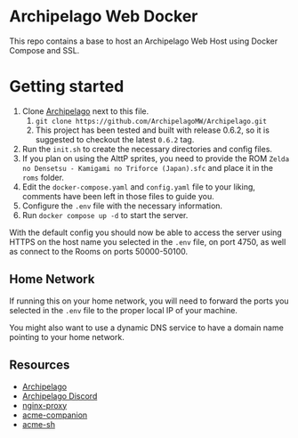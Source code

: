 # Archipelago Web Docker

This repo contains a base to host an Archipelago Web Host using Docker Compose and SSL.

# Getting started

1. Clone [Archipelago](https://github.com/ArchipelagoMW/Archipelago/) next to this file.
   1. `git clone https://github.com/ArchipelagoMW/Archipelago.git`
   2. This project has been tested and built with release 0.6.2, so it is suggested to
      checkout the latest `0.6.2` tag.
2. Run the `init.sh` to create the necessary directories and config files.
3. If you plan on using the AlttP sprites, you need to provide the ROM
   `Zelda no Densetsu - Kamigami no Triforce (Japan).sfc` and place it in the `roms` folder.
4. Edit the `docker-compose.yaml` and `config.yaml` file to your liking, comments have
   been left in those files to guide you.
5. Configure the `.env` file with the necessary information.
6. Run `docker compose up -d` to start the server.

With the default config you should now be able to access the server using HTTPS on the host name
you selected in the `.env` file, on port 4750, as well as connect to the Rooms on ports 50000-50100.

## Home Network

If running this on your home network, you will need to forward the ports you selected in the `.env` file
to the proper local IP of your machine.

You might also want to use a dynamic DNS service to have a domain name pointing to your home network.

## Resources

- [Archipelago](https://github.com/ArchipelagoMW/Archipelago/)
- [Archipelago Discord](https://discord.gg/8Z65BR2)
- [nginx-proxy](https://github.com/nginx-proxy/nginx-proxy)
- [acme-companion](https://github.com/nginx-proxy/acme-companion)
- [acme-sh](https://github.com/acmesh-official/acme.sh)

